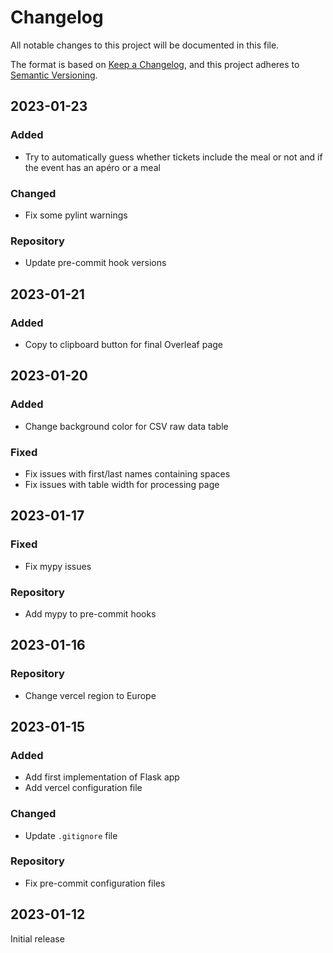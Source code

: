 # Changelog

All notable changes to this project will be documented in this file.

The format is based on [Keep a Changelog](https://keepachangelog.com/en/1.0.0/),
and this project adheres to [Semantic Versioning](https://semver.org/spec/v2.0.0.html).

## 2023-01-23

### Added

-   Try to automatically guess whether tickets include the meal or not and if the event has an apéro or a meal

### Changed

-   Fix some pylint warnings

### Repository

-   Update pre-commit hook versions


## 2023-01-21

### Added

-   Copy to clipboard button for final Overleaf page


## 2023-01-20

### Added

-   Change background color for CSV raw data table

### Fixed

-   Fix issues with first/last names containing spaces
-   Fix issues with table width for processing page


## 2023-01-17

### Fixed

-   Fix mypy issues

### Repository

-   Add mypy to pre-commit hooks


## 2023-01-16

### Repository

-   Change vercel region to Europe


## 2023-01-15

### Added

-   Add first implementation of Flask app
-   Add vercel configuration file

### Changed

-   Update `.gitignore` file

### Repository

-   Fix pre-commit configuration files


## 2023-01-12

Initial release

